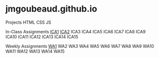 # jmgoubeaud.github.io

Projects
    HTML
    CSS
    JS

In-Class Assignments
    [ICA1](https://docs.google.com/document/d/1gZaqFVMXRa4lQgLCDQAbfNLY6nQYM_ZxwnIef9tf__w/edit)
    [ICA2](https://docs.google.com/document/d/1sxhNPMUBcOtBhlrdRUdi7jPJwXZLMlQvGTuFkYVrZ5g/edit)
    ICA3
    ICA4
    ICA5
    ICA6
    ICA7
    ICA8
    ICA9
    ICA10
    ICA11
    ICA12
    ICA13
    ICA14
    ICA15

Weekly Assignments
    [WA1](https://github.com/jmgoubeaud/jmgoubeaud.github.io/blob/330d6edcda80bc2bc6909f4c78e757e236666ae9/wa/wa1.html)
    WA2
    WA3
    WA4
    WA5
    WA6
    WA7
    WA8
    WA9
    WA10
    WA11
    WA12
    WA13
    WA14
    WA15
